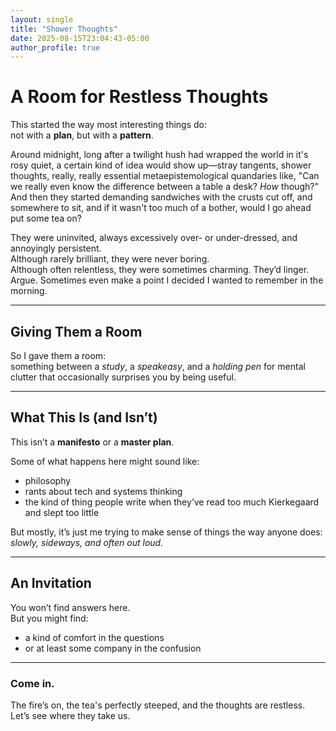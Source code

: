 ```yaml
---
layout: single
title: "Shower Thoughts"
date: 2025-08-15T23:04:43-05:00
author_profile: true
---
```


# A Room for Restless Thoughts

This started the way most interesting things do:  
not with a **plan**, but with a **pattern**.  

Around midnight, long after a twilight hush had wrapped the world in it's rosy quiet, a certain kind of idea would show up—stray tangents, shower thoughts, really, really essential metaepistemological quandaries like, "Can we really even know the difference between a table a desk? *How* though?"  And then they started demanding sandwiches with the crusts cut off, and somewhere to sit, and if it wasn't too much of a bother, would I go ahead put some tea on? 

They were uninvited, always excessively over- or under-dressed, and annoyingly persistent.  
Although rarely brilliant, they were never boring.  
Although often relentless, they were sometimes charming.
They’d linger. Argue. Sometimes even make a point I decided I wanted to remember in the morning.

---

## Giving Them a Room
So I gave them a room:  
something between a *study*, a *speakeasy*, and a *holding pen* for mental clutter that occasionally surprises you by being useful.

---

## What This Is (and Isn’t)
This isn’t a **manifesto** or a **master plan**.  

Some of what happens here might sound like:
- philosophy  
- rants about tech and systems thinking  
- the kind of thing people write when they’ve read too much Kierkegaard and slept too little  

But mostly, it’s just me trying to make sense of things the way anyone does:  
*slowly, sideways, and often out loud.*

---

## An Invitation
You won’t find answers here.  
But you might find:
- a kind of comfort in the questions  
- or at least some company in the confusion  

---

### Come in.
The fire’s on, the tea's perfectly steeped, and the thoughts are restless.  
Let’s see where they take us.  


